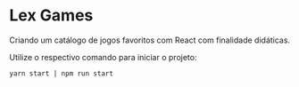 # Lex Games

Criando um catálogo de jogos favoritos com React com finalidade didáticas.

Utilize o respectivo comando para iniciar o projeto:

```
yarn start | npm run start
```


